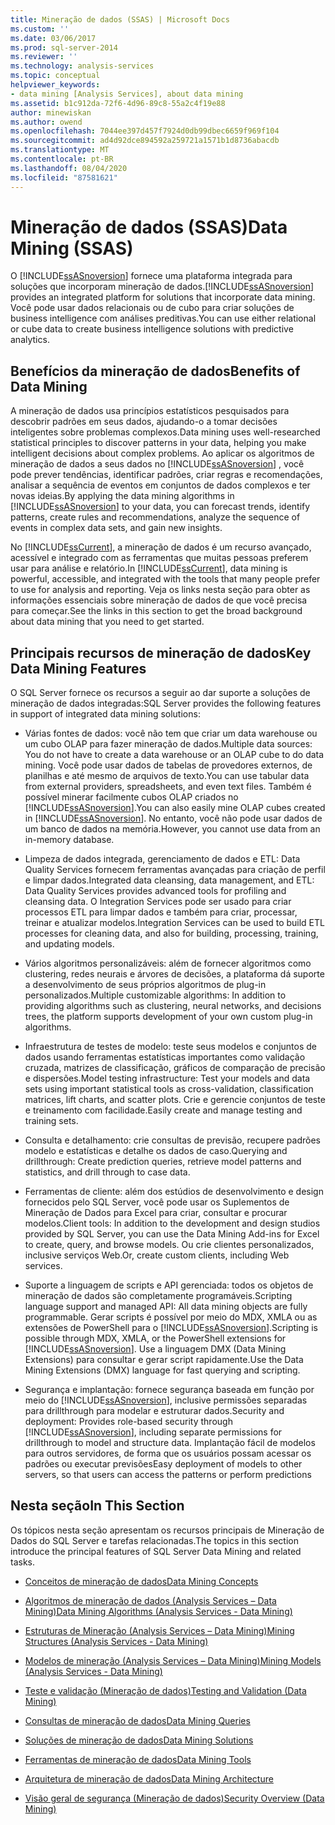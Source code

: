 ```yaml
---
title: Mineração de dados (SSAS) | Microsoft Docs
ms.custom: ''
ms.date: 03/06/2017
ms.prod: sql-server-2014
ms.reviewer: ''
ms.technology: analysis-services
ms.topic: conceptual
helpviewer_keywords:
- data mining [Analysis Services], about data mining
ms.assetid: b1c912da-72f6-4d96-89c8-55a2c4f19e88
author: minewiskan
ms.author: owend
ms.openlocfilehash: 7044ee397d457f7924d0db99dbec6659f969f104
ms.sourcegitcommit: ad4d92dce894592a259721a1571b1d8736abacdb
ms.translationtype: MT
ms.contentlocale: pt-BR
ms.lasthandoff: 08/04/2020
ms.locfileid: "87581621"
---
```

# <a name="data-mining-ssas"></a><span data-ttu-id="094f0-102">Mineração de dados (SSAS)</span><span class="sxs-lookup"><span data-stu-id="094f0-102">Data Mining (SSAS)</span></span>
  <span data-ttu-id="094f0-103">O [!INCLUDE[ssASnoversion](../../includes/ssasnoversion-md.md)] fornece uma plataforma integrada para soluções que incorporam mineração de dados.</span><span class="sxs-lookup"><span data-stu-id="094f0-103">[!INCLUDE[ssASnoversion](../../includes/ssasnoversion-md.md)] provides an integrated platform for solutions that incorporate data mining.</span></span> <span data-ttu-id="094f0-104">Você pode usar dados relacionais ou de cubo para criar soluções de business intelligence com análises preditivas.</span><span class="sxs-lookup"><span data-stu-id="094f0-104">You can use either relational or cube data to create business intelligence solutions with predictive analytics.</span></span>  
  
## <a name="benefits-of-data-mining"></a><span data-ttu-id="094f0-105">Benefícios da mineração de dados</span><span class="sxs-lookup"><span data-stu-id="094f0-105">Benefits of Data Mining</span></span>  
 <span data-ttu-id="094f0-106">A mineração de dados usa princípios estatísticos pesquisados para descobrir padrões em seus dados, ajudando-o a tomar decisões inteligentes sobre problemas complexos.</span><span class="sxs-lookup"><span data-stu-id="094f0-106">Data mining uses well-researched statistical principles to discover patterns in your data, helping you make intelligent decisions about complex problems.</span></span> <span data-ttu-id="094f0-107">Ao aplicar os algoritmos de mineração de dados a seus dados no [!INCLUDE[ssASnoversion](../../includes/ssasnoversion-md.md)] , você pode prever tendências, identificar padrões, criar regras e recomendações, analisar a sequência de eventos em conjuntos de dados complexos e ter novas ideias.</span><span class="sxs-lookup"><span data-stu-id="094f0-107">By applying the data mining algorithms in [!INCLUDE[ssASnoversion](../../includes/ssasnoversion-md.md)] to your data, you can forecast trends, identify patterns, create rules and recommendations, analyze the sequence of events in complex data sets, and gain new insights.</span></span>  
  
 <span data-ttu-id="094f0-108">No [!INCLUDE[ssCurrent](../../includes/sscurrent-md.md)], a mineração de dados é um recurso avançado, acessível e integrado com as ferramentas que muitas pessoas preferem usar para análise e relatório.</span><span class="sxs-lookup"><span data-stu-id="094f0-108">In [!INCLUDE[ssCurrent](../../includes/sscurrent-md.md)], data mining is powerful, accessible, and integrated with the tools that many people prefer to use for analysis and reporting.</span></span> <span data-ttu-id="094f0-109">Veja os links nesta seção para obter as informações essenciais sobre mineração de dados de que você precisa para começar.</span><span class="sxs-lookup"><span data-stu-id="094f0-109">See the links in this section to get the broad background about data mining that you need to get started.</span></span>  
  
## <a name="key-data-mining-features"></a><span data-ttu-id="094f0-110">Principais recursos de mineração de dados</span><span class="sxs-lookup"><span data-stu-id="094f0-110">Key Data Mining Features</span></span>  
 <span data-ttu-id="094f0-111">O SQL Server fornece os recursos a seguir ao dar suporte a soluções de mineração de dados integradas:</span><span class="sxs-lookup"><span data-stu-id="094f0-111">SQL Server provides the following features in support of integrated data mining solutions:</span></span>  
  
-   <span data-ttu-id="094f0-112">Várias fontes de dados: você não tem que criar um data warehouse ou um cubo OLAP para fazer mineração de dados.</span><span class="sxs-lookup"><span data-stu-id="094f0-112">Multiple data sources: You do not have to create a data warehouse or an OLAP cube to do data mining.</span></span> <span data-ttu-id="094f0-113">Você pode usar dados de tabelas de provedores externos, de planilhas e até mesmo de arquivos de texto.</span><span class="sxs-lookup"><span data-stu-id="094f0-113">You can use tabular data from external providers, spreadsheets, and even text files.</span></span> <span data-ttu-id="094f0-114">Também é possível minerar facilmente cubos OLAP criados no [!INCLUDE[ssASnoversion](../../includes/ssasnoversion-md.md)].</span><span class="sxs-lookup"><span data-stu-id="094f0-114">You can also easily mine OLAP cubes created in [!INCLUDE[ssASnoversion](../../includes/ssasnoversion-md.md)].</span></span> <span data-ttu-id="094f0-115">No entanto, você não pode usar dados de um banco de dados na memória.</span><span class="sxs-lookup"><span data-stu-id="094f0-115">However, you cannot use data from an in-memory database.</span></span>  
  
-   <span data-ttu-id="094f0-116">Limpeza de dados integrada, gerenciamento de dados e ETL: Data Quality Services fornecem ferramentas avançadas para criação de perfil e limpar dados.</span><span class="sxs-lookup"><span data-stu-id="094f0-116">Integrated data cleansing, data management, and ETL: Data Quality Services provides advanced tools for profiling and cleansing data.</span></span> <span data-ttu-id="094f0-117">O Integration Services pode ser usado para criar processos ETL para limpar dados e também para criar, processar, treinar e atualizar modelos.</span><span class="sxs-lookup"><span data-stu-id="094f0-117">Integration Services can be used to build ETL processes for cleaning data, and also for building, processing, training, and updating models.</span></span>  
  
-   <span data-ttu-id="094f0-118">Vários algoritmos personalizáveis: além de fornecer algoritmos como clustering, redes neurais e árvores de decisões, a plataforma dá suporte a desenvolvimento de seus próprios algoritmos de plug-in personalizados.</span><span class="sxs-lookup"><span data-stu-id="094f0-118">Multiple customizable algorithms: In addition to providing algorithms such as clustering, neural networks, and decisions trees, the platform supports development of your own custom plug-in algorithms.</span></span>  
  
-   <span data-ttu-id="094f0-119">Infraestrutura de testes de modelo: teste seus modelos e conjuntos de dados usando ferramentas estatísticas importantes como validação cruzada, matrizes de classificação, gráficos de comparação de precisão e dispersões.</span><span class="sxs-lookup"><span data-stu-id="094f0-119">Model testing infrastructure: Test your models and data sets using important statistical tools as cross-validation, classification matrices, lift charts, and scatter plots.</span></span> <span data-ttu-id="094f0-120">Crie e gerencie conjuntos de teste e treinamento com facilidade.</span><span class="sxs-lookup"><span data-stu-id="094f0-120">Easily create and manage testing and training sets.</span></span>  
  
-   <span data-ttu-id="094f0-121">Consulta e detalhamento: crie consultas de previsão, recupere padrões modelo e estatísticas e detalhe os dados de caso.</span><span class="sxs-lookup"><span data-stu-id="094f0-121">Querying and drillthrough: Create prediction queries, retrieve model patterns and statistics, and drill through to case data.</span></span>  
  
-   <span data-ttu-id="094f0-122">Ferramentas de cliente: além dos estúdios de desenvolvimento e design fornecidos pelo SQL Server, você pode usar os Suplementos de Mineração de Dados para Excel para criar, consultar e procurar modelos.</span><span class="sxs-lookup"><span data-stu-id="094f0-122">Client tools: In addition to the development and design studios provided by SQL Server, you can use the Data Mining Add-ins for Excel to create, query, and browse models.</span></span> <span data-ttu-id="094f0-123">Ou crie clientes personalizados, inclusive serviços Web.</span><span class="sxs-lookup"><span data-stu-id="094f0-123">Or, create custom clients, including Web services.</span></span>  
  
-   <span data-ttu-id="094f0-124">Suporte a linguagem de scripts e API gerenciada: todos os objetos de mineração de dados são completamente programáveis.</span><span class="sxs-lookup"><span data-stu-id="094f0-124">Scripting language support and managed API: All data mining objects are fully programmable.</span></span> <span data-ttu-id="094f0-125">Gerar scripts é possível por meio do MDX, XMLA ou as extensões de PowerShell para o [!INCLUDE[ssASnoversion](../../includes/ssasnoversion-md.md)].</span><span class="sxs-lookup"><span data-stu-id="094f0-125">Scripting is possible through MDX, XMLA, or the PowerShell extensions for [!INCLUDE[ssASnoversion](../../includes/ssasnoversion-md.md)].</span></span> <span data-ttu-id="094f0-126">Use a linguagem DMX (Data Mining Extensions) para consultar e gerar script rapidamente.</span><span class="sxs-lookup"><span data-stu-id="094f0-126">Use the Data Mining Extensions (DMX) language for fast querying and scripting.</span></span>  
  
-   <span data-ttu-id="094f0-127">Segurança e implantação: fornece segurança baseada em função por meio do [!INCLUDE[ssASnoversion](../../includes/ssasnoversion-md.md)], inclusive permissões separadas para drillthrough para modelar e estruturar dados.</span><span class="sxs-lookup"><span data-stu-id="094f0-127">Security and deployment: Provides role-based security through [!INCLUDE[ssASnoversion](../../includes/ssasnoversion-md.md)], including separate permissions for drillthrough to model and structure data.</span></span> <span data-ttu-id="094f0-128">Implantação fácil de modelos para outros servidores, de forma que os usuários possam acessar os padrões ou executar previsões</span><span class="sxs-lookup"><span data-stu-id="094f0-128">Easy deployment of models to other servers, so that users can access the patterns or perform predictions</span></span>  
  
## <a name="in-this-section"></a><span data-ttu-id="094f0-129">Nesta seção</span><span class="sxs-lookup"><span data-stu-id="094f0-129">In This Section</span></span>  
 <span data-ttu-id="094f0-130">Os tópicos nesta seção apresentam os recursos principais de Mineração de Dados do SQL Server e tarefas relacionadas.</span><span class="sxs-lookup"><span data-stu-id="094f0-130">The topics in this section introduce the principal features of SQL Server Data Mining and related tasks.</span></span>  
  
-   [<span data-ttu-id="094f0-131">Conceitos de mineração de dados</span><span class="sxs-lookup"><span data-stu-id="094f0-131">Data Mining Concepts</span></span>](data-mining-concepts.md)  
  
-   [<span data-ttu-id="094f0-132">Algoritmos de mineração de dados &#40;Analysis Services – Data Mining&#41;</span><span class="sxs-lookup"><span data-stu-id="094f0-132">Data Mining Algorithms &#40;Analysis Services - Data Mining&#41;</span></span>](data-mining-algorithms-analysis-services-data-mining.md)  
  
-   [<span data-ttu-id="094f0-133">Estruturas de Mineração &#40;Analysis Services – Data Mining&#41;</span><span class="sxs-lookup"><span data-stu-id="094f0-133">Mining Structures &#40;Analysis Services - Data Mining&#41;</span></span>](mining-structures-analysis-services-data-mining.md)  
  
-   [<span data-ttu-id="094f0-134">Modelos de mineração &#40;Analysis Services – Data Mining&#41;</span><span class="sxs-lookup"><span data-stu-id="094f0-134">Mining Models &#40;Analysis Services - Data Mining&#41;</span></span>](mining-models-analysis-services-data-mining.md)  
  
-   [<span data-ttu-id="094f0-135">Teste e validação &#40;Mineração de dados&#41;</span><span class="sxs-lookup"><span data-stu-id="094f0-135">Testing and Validation &#40;Data Mining&#41;</span></span>](testing-and-validation-data-mining.md)  
  
-   [<span data-ttu-id="094f0-136">Consultas de mineração de dados</span><span class="sxs-lookup"><span data-stu-id="094f0-136">Data Mining Queries</span></span>](data-mining-queries.md)  
  
-   [<span data-ttu-id="094f0-137">Soluções de mineração de dados</span><span class="sxs-lookup"><span data-stu-id="094f0-137">Data Mining Solutions</span></span>](data-mining-solutions.md)  
  
-   [<span data-ttu-id="094f0-138">Ferramentas de mineração de dados</span><span class="sxs-lookup"><span data-stu-id="094f0-138">Data Mining Tools</span></span>](data-mining-tools.md)  
  
-   [<span data-ttu-id="094f0-139">Arquitetura de mineração de dados</span><span class="sxs-lookup"><span data-stu-id="094f0-139">Data Mining Architecture</span></span>](data-mining-architecture.md)  
  
-   [<span data-ttu-id="094f0-140">Visão geral de segurança &#40;Mineração de dados&#41;</span><span class="sxs-lookup"><span data-stu-id="094f0-140">Security Overview &#40;Data Mining&#41;</span></span>](security-overview-data-mining.md)  
  
  
